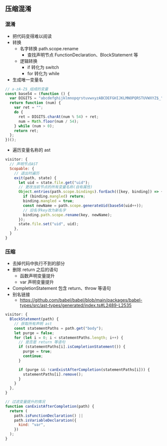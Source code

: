 ## 压缩混淆

### 混淆

- 把代码变得难以阅读
- 转换
  - 名字转换 path.scope.rename
    - 查找声明节点 FunctionDeclaration、BlockStatement 等
  - 逻辑转换
    - if 转化为 switch
    - for 转化为 while
- 生成唯一变量名

```javascript
// a-zA-Z$_组成的变量
const base54 = (function () {
  var DIGITS = "abcdefghijklmnopqrstuvwxyzABCDEFGHIJKLMNOPQRSTUVWXYZ$_";
  return function (num) {
    var ret = "";
    do {
      ret = DIGITS.charAt(num % 54) + ret;
      num = Math.floor(num / 54);
    } while (num > 0);
    return ret;
  };
})();
```

- 遍历变量名称的 ast

```javascript
visitor: {
  // 声明节点AST
  Scopable: {
    // 退出时遍历
    exit(path, state) {
      let uid = state.file.get("uid");
      // 更改当前节点的所有变量名称(自有属性)
      Object.entries(path.scope.bindings).forEach(([key, binding]) => {
        if (binding.mangled) return;
        binding.mangled = true;
        const newName = path.scope.generateUid(base54(uid++));
        // 旧名字key改为新名字
        binding.path.scope.rename(key, newName);
      });
      state.file.set("uid", uid);
    },
  }
}
```

### 压缩

- 去掉代码中执行不到的部分
- 删除 return 之后的语句
  - 函数声明变量提升
  - var 声明变量提升
- CompletionStatement 包含 return、throw 等语句
- 别名链接
  - https://github.com/babel/babel/blob/main/packages/babel-types/src/ast-types/generated/index.ts#L2489-L2535

```javascript
visitor: {
  BlockStatement(path) {
    // 获取所有声明 ast
    const statementPaths = path.get("body");
    let purge = false;
    for (let i = 0; i < statementPaths.length; i++) {
      // 是否是 return 等语句
      if (statementPaths[i].isCompletionStatement()) {
        purge = true;
        continue;
      }

      if (purge && !canExistAfterCompletion(statementPaths[i])) {
        statementPaths[i].remove();
      }
    }
  },
}

// 过滤变量提升的情况
function canExistAfterCompletion(path) {
  return (
    path.isFunctionDeclaration() ||
    path.isVariableDeclaration({
      kind: "var",
    })
  );
}
```
